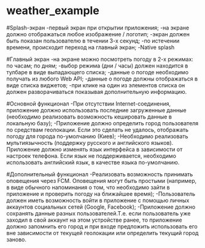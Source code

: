 # weather_example

#Splash-экран
-первый экран при открытии приложения;
-на экране должно отображаться любое изображение / логотип;
-экран должен быть показан пользователю в течении 3-х секунд;
-по истечении времени, происходит переход на главный экран;
-Native splash

#Главный экран
-на экране можно посмотреть погоду в 2-х режимах:
  по часам;
  по дням;
 -выбор режима (дни / часы) должен находится в тулбаре в виде выпадающего списка;
 -данные о погоде необходимо получать из любого Web API;
 -данные о погоде должны отображаться в виде списка виджетов;
 -при клике на один из элементов списка он должен разворачиваться показывая дополнительную информацию.

#Основной функционал
 -При отсутствии Internet-соединения, приложение должно использовать последние загруженные данные
 (необходимо реализовать возможность кешировать данные в локальную базу);
 -Приложение должно определить город пользователя по средствам геолокации.
  Если это сделать не удалось, отображать погоду для города по-умолчанию (Киев);
 -Необходимо реализовать мультиязычность (поддержку русского и английского языков).
 Приложение должно изменять язык интерфейса в зависимости от настроек телефона.
 Если язык не поддерживается, необходимо использовать английский язык, в качестве языка по-умолчанию.

#Дополнительный функционал
-Реализовать возможность принимать оповещения через FCM. Оповещения могут быть простыми (например, в виде обычного напоминания о том, что необходимо зайти в приложение и проверить погоду на ближайшее время);
-Пользователь должен иметь возможность войти в приложение с помощью личных аккаунтов социальных сетей (Google, Facebook);
-Приложение должно сохранять данные разных пользователей.Т.е. если пользователь уже заходил в свой аккаунт на этом устройстве ранее, то приложение должно запомнить его город и при входе предложить использовать его вне зависимости от текущей геолокации или определить текущий город заново.
